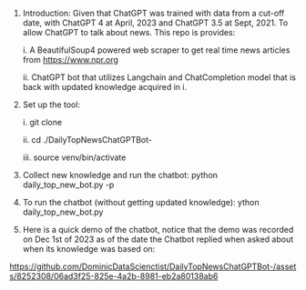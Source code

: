 1. Introduction:
   Given that ChatGPT was trained with data from a cut-off date, with ChatGPT 4 at April, 2023 and ChatGPT 3.5 at Sept, 2021. To allow ChatGPT to talk about news. This repo is provides:

   i. A BeautifulSoup4 powered web scraper to get real time news articles from https://www.npr.org

   ii. ChatGPT bot that utilizes Langchain and ChatCompletion model that is back with updated knowledge acquired in i.
  
3. Set up the tool:

   i. git clone
   
   ii. cd ./DailyTopNewsChatGPTBot-
   
   iii. source venv/bin/activate

5. Collect new knowledge and run the chatbot:
   python daily_top_new_bot.py -p

6. To run the chatbot (without getting updated knowledge):
   ython daily_top_new_bot.py
   
7. Here is a quick demo of the chatbot, notice that the demo was recorded on Dec 1st of 2023 as of the date the Chatbot replied when asked about when its knowledge was based on:



https://github.com/DominicDataScienctist/DailyTopNewsChatGPTBot-/assets/8252308/06ad3f25-825e-4a2b-8981-eb2a80138ab6

